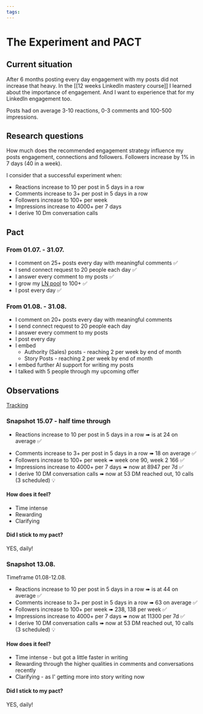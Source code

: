 ```yaml
---
tags: 
---
```

# The Experiment and PACT

## Current situation
After 6 months posting every day engagement with my posts did not increase that heavy. In the [[12 weeks LinkedIn mastery course]] I learned about the importance of engagement. And I want to experience that for my LinkedIn engagement too.

Posts had on average 3-10 reactions, 0-3 comments and 100-500 impressions.

## Research questions
How much does the recommended engagement strategy influence my posts engagement, connections and followers. Followers increase by 1% in 7 days (40 in a week).

I consider that a successful experiment when:
+ Reactions increase to 10 per post in 5 days in a row
+ Comments increase to 3+ per post in 5 days in a row
+ Followers increase to 100+ per week
+ Impressions increase to 4000+ per 7 days
+ I derive 10 Dm conversation calls

## Pact
### From 01.07. - 31.07.
+ I comment on 25+ posts every day with meaningful comments ✅
+ I send connect request to 20 people each day ✅
+ I answer every comment to my posts ✅
+ I grow my [LN pool](https://docs.google.com/spreadsheets/d/1OBKIELn--ABFPUi4S-rywPqj-FuolqSQkliPbcBExiI/edit?gid=0#gid=0) to 100+ ✅
+ I post every day ✅

### From 01.08. - 31.08.
+ I comment on 20+ posts every day with meaningful comments 
+ I send connect request to 20 people each day 
+ I answer every comment to my posts 
+ I post every day
+ I embed 
	+ Authority (Sales) posts  - reaching 2 per week by end of month
	+ Story Posts - reaching 2 per week by end of month
+ I embed further AI support for writing my posts
+ I talked with 5 people through my upcoming offer

## Observations
[Tracking](https://docs.google.com/spreadsheets/d/1OBKIELn--ABFPUi4S-rywPqj-FuolqSQkliPbcBExiI/edit?gid=1999892315#gid=1999892315)

### Snapshot 15.07 - half time through
* Reactions increase to 10 per post in 5 days in a row ➠ is at 24 on average ✅
+ Comments increase to 3+ per post in 5 days in a row ➠ 18 on average ✅
+ Followers increase to 100+ per week ➠ week one 90, week 2 166 ✅
+ Impressions increase to 4000+ per 7 days ➠ now at 8947 per 7d ✅
+ I derive 10 DM conversation calls  ➠ now at 53 DM reached out, 10 calls (3 scheduled) 💡
#### How does it feel?
+ Time intense
+ Rewarding
+ Clarifying
#### Did I stick to my pact?
YES, daily!

### Snapshot 13.08. 
Timeframe 01.08-12.08.
+ Reactions increase to 10 per post in 5 days in a row ➠ is at 44 on average ✅
+ Comments increase to 3+ per post in 5 days in a row ➠ 63 on average ✅
+ Followers increase to 100+ per week ➠ 238, 138 per week ✅
+ Impressions increase to 4000+ per 7 days ➠ now at 11300 per 7d ✅
+ I derive 10 DM conversation calls  ➠ now at 53 DM reached out, 10 calls (3 scheduled) 💡
#### How does it feel?
+ Time intense - but got a little faster in writing
+ Rewarding through the higher qualities in comments and conversations recently
+ Clarifying - as I' getting more into story writing now
#### Did I stick to my pact?
YES, daily!